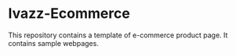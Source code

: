 # Ivazz-Ecommerce
This repository contains  a template of e-commerce product page. It contains sample webpages.
